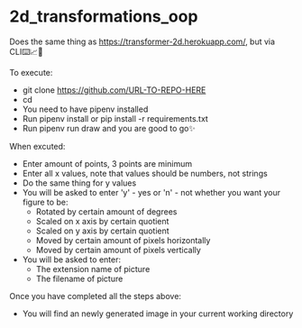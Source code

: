# 2d_transformations_oop
Does the same thing as https://transformer-2d.herokuapp.com/, but via CLI⌨️📈📏

To execute: 
- git clone https://github.com/URL-TO-REPO-HERE
- cd <cloned repo>
- You need to have pipenv installed
- Run pipenv install or pip install -r requirements.txt
- Run pipenv run draw and you are good to go✨

When excuted:
- Enter amount of points, 3 points are minimum
- Enter all x values, note that values should be numbers, not strings
- Do the same thing for y values
- You will be asked to enter 'y' - yes or 'n' - not whether you want your figure to be:
  - Rotated by certain amount of degrees
  - Scaled on x axis by certain quotient
  - Scaled on y axis by certain quotient
  - Moved by certain amount of pixels horizontally
  - Moved by certain amount of pixels vertically
- You will be asked to enter:
  - The extension name of picture 
  - The filename of picture

Once you have completed all the steps above:
- You will find an newly generated image in your current working directory

